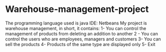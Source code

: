 # Warehouse-management-project
The programming language used is java
IDE: Netbeans
My project is warehouse management, in short, it contains: 
1- You can control the management of products from deleting an addition to another 
2 - You can control the users who are employees, managers and customers
3- You can sell the products 
4- Products of the same type are displayed only 
5- Exit


